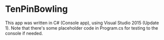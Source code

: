 # TenPinBowling

This app was written in C# (Console app), using Visual Studio 2015 (Update 1). Note that there's some placeholder code in Program.cs for testing to the console if needed.
